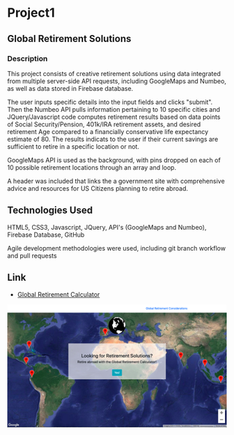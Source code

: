 # Project1

## Global Retirement Solutions

### Description

This project consists of creative retirement solutions using data integrated from multiple server-side API requests, including GoogleMaps and Numbeo, as well as data stored in Firebase database.

The user inputs specific details into the input fields and clicks "submit". Then the Numbeo API pulls information pertaining to 10 specific cities and JQuery/Javascript code computes retirement results based on data points of Social Security/Pension, 401k/IRA retirement assets, and desired retirement Age compared to a financially conservative life expectancy estimate of 80. The results indicats to the user if their current savings are sufficient to retire in a specific location or not.

GoogleMaps API is used as the background, with pins dropped on each of 10 possible retirement locations through an array and loop.

A header was included that links the a government site with comprehensive advice and resources for US Citizens planning to retire abroad.


## Technologies Used

HTML5, CSS3, Javascript, JQuery, API's (GoogleMaps and Numbeo), Firebase Database, GitHub

Agile development methodologies were used, including git branch workflow and pull requests

## Link

- [Global Retirement Calculator](https://ph4044.github.io/Project1/)



![](/assets/images/Project1.png?raw=true)
